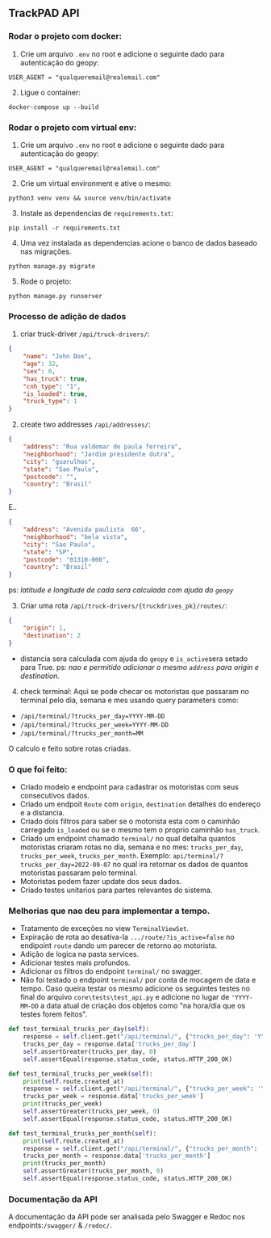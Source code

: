## TrackPAD API

### Rodar o projeto com docker: 

1. Crie um arquivo `.env` no root e adicione o seguinte dado para autenticação do geopy:
```
USER_AGENT = "qualqueremail@realemail.com"
```

2. Ligue o container:
```
docker-compose up --build
```

### Rodar o projeto com virtual env:

1. Crie um arquivo `.env` no root e adicione o seguinte dado para autenticação do geopy:
```
USER_AGENT = "qualqueremail@realemail.com"
```
2. Crie um virtual environment e ative o mesmo:
```
python3 venv venv && source venv/bin/activate
```
3. Instale as dependencias de `requirements.txt`:
```
pip install -r requirements.txt
```
4. Uma vez instalada as dependencias acione o banco de dados baseado nas migrações.
```
python manage.py migrate
```
5. Rode o projeto:
```
python manage.py runserver
```

### Processo de adição de dados

1. criar truck-driver `/api/truck-drivers/`:
```JSON
{
    "name": "John Doe",
    "age": 32,
    "sex": 0,
    "has_truck": true,
    "cnh_type": "1",
    "is_loaded": true,
    "truck_type": 1
}
```
2. create two addresses `/api/addresses/`:
```JSON
{
    "address": "Rua valdemar de paula ferreira",
    "neighborhood": "Jardim presidente dutra",
    "city": "guarulhos",
    "state": "Sao Paulo",
    "postcode": "",
    "country": "Brasil"
}
```
E..
```JSON
{
    "address": "Avenida paulista  66",
    "neighborhood": "bela vista",
    "city": "Sao Paulo",
    "state": "SP",
    "postcode": "01310-000",
    "country": "Brasil"
}
```
ps: *latitude e longitude de cada sera calculada com ajuda do `geopy`*

3. Criar uma rota `/api/truck-drivers/{truckdrives_pk}/routes/`:
```JSON
{
    "origin": 1,
    "destination": 2
}
```
- distancia sera calculada com ajuda do `geopy` e `is_active`sera setado para True.
ps: *nao e permitido adicionar o mesmo `address` para origin e destination.*

4. check terminal:
Aqui se pode checar os motoristas que passaram no terminal pelo dia, semana e mes usando query parameters como:

- `/api/terminal/?trucks_per_day=YYYY-MM-DD`
- `/api/terminal/?trucks_per_week=YYYY-MM-DD`
- `/api/terminal/?trucks_per_month=MM`

O calculo e feito sobre rotas criadas.


### O que foi feito:
- Criado modelo e endpoint para cadastrar os motoristas com seus consecutivos dados.
- Criado um endpoit `Route` com `origin`, `destination` detalhes do endereço e a distancia.
- Criado dois filtros para saber se o motorista esta com o caminhão carregado `is_loaded` ou se o mesmo tem o proprio caminhão `has_truck`.
- Criado um endpoint chamado `terminal/` no qual detalha quantos motoristas criaram rotas no dia, semana e no mes: `trucks_per_day`, `trucks_per_week`, `trucks_per_month`. 
Exemplo: `api/terminal/?trucks_per_day=2022-09-07` no qual ira retornar os dados de quantos motoristas passaram pelo terminal.
- Motoristas podem fazer update dos seus dados.
- Criado testes unitarios para partes relevantes do sistema.

### Melhorias que nao deu para implementar a tempo.
- Tratamento de exceções no view `TerminalViewSet`.
- Expiração de rota ao desativa-la `.../route/?is_active=false` no endipoint `route` dando um parecer de retorno ao motorista.
- Adição de logica na pasta services.
- Adicionar testes mais profundos.
- Adicionar os filtros do endpoint `terminal/` no swagger.
- Não foi testado o endpoint `terminal/` por conta de mocagem de data e tempo. Caso queira testar os mesmo adicione os seguintes testes no final do arquivo `core\tests\test_api.py` e adicione no lugar de `'YYYY-MM-DD` a data atual de criação dos objetos como "na hora/dia que os testes forem feitos".

```python 
def test_terminal_trucks_per_day(self):
    response = self.client.get("/api/terminal/", {"trucks_per_day": 'YYYY-MM-DD'})
    trucks_per_day = response.data['trucks_per_day']
    self.assertGreater(trucks_per_day, 0)
    self.assertEqual(response.status_code, status.HTTP_200_OK)

def test_terminal_trucks_per_week(self):
    print(self.route.created_at)
    response = self.client.get("/api/terminal/", {"trucks_per_week": 'YYYY-MM-DD'})
    trucks_per_week = response.data['trucks_per_week']
    print(trucks_per_week)
    self.assertGreater(trucks_per_week, 0)
    self.assertEqual(response.status_code, status.HTTP_200_OK)

def test_terminal_trucks_per_month(self):
    print(self.route.created_at)
    response = self.client.get("/api/terminal/", {"trucks_per_month": 'MM'})
    trucks_per_month = response.data['trucks_per_month']
    print(trucks_per_month)
    self.assertGreater(trucks_per_month, 0)
    self.assertEqual(response.status_code, status.HTTP_200_OK)
```

### Documentação da API

A documentação da API pode ser analisada pelo Swagger e Redoc nos endpoints:`/swagger/` & `/redoc/`.
